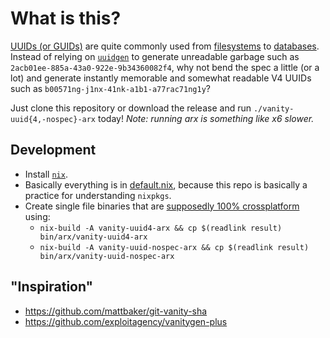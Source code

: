 # What is this?

[UUIDs (or GUIDs)](https://en.wikipedia.org/wiki/Universally_unique_identifier) are quite commonly used from [filesystems](https://en.wikipedia.org/wiki/GUID_Partition_Table) to [databases](https://docs.microsoft.com/en-us/sql/t-sql/data-types/uniqueidentifier-transact-sql?view=sql-server-2017). Instead of relying on [`uuidgen`](https://packages.debian.org/sid/uuid-runtime) to generate unreadable garbage such as `2acb01ee-885a-43a0-922e-9b34360082f4`, why not bend the spec a little (or a lot) and generate instantly memorable and somewhat readable V4 UUIDs such as `b00571ng-j1nx-41nk-a1b1-a77rac71ng1y`?

Just clone this repository or download the release and run `./vanity-uuid{4,-nospec}-arx` today! *Note: running arx is something like x6 slower.* 

## Development

* Install [`nix`](https://nixos.org/nix/).  
* Basically everything is in [default.nix](./default.nix), because this repo is basically a practice for understanding `nixpkgs`.  
* Create single file binaries that are [supposedly 100% crossplatform](https://github.com/matthewbauer/nix-bundle) using:
    * `nix-build -A vanity-uuid4-arx && cp $(readlink result) bin/arx/vanity-uuid4-arx`
    * `nix-build -A vanity-uuid-nospec-arx && cp $(readlink result) bin/arx/vanity-uuid-nospec-arx`

## "Inspiration"

* https://github.com/mattbaker/git-vanity-sha
* https://github.com/exploitagency/vanitygen-plus